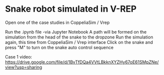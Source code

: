 Snake robot simulated in V-REP
==============================

Open one of the case studies in CoppeliaSim / Vrep



Run the .ipynb file -via Jupyter Notebook
A path will be formed on the simulation from the head of the snake to the dropzone
Run the simulation again, this time from CoppeliaSim / Vrep interface
Click on the snake and press "M" to turn on the snake auto control sequence

Case 1 video: https://drive.google.com/file/d/1BvTfDQa4VVtLBkknXYZHy67oE61SMpZNe/view?usp=sharing


